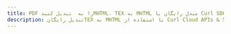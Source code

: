 ---title: PDF را به  تبدیل کنیدMHTML، TEX به MHTML مبدل رایگان یا Curl SDKdescription: تبدیل رایگانTEX به MHTML با استفاده از Curl Cloud APIs & SDK همچنین اسناد PDF را در Cloud ایجاد، ویرایش و رندر کنید.---
